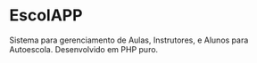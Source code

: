 # EscolAPP
Sistema para gerenciamento de Aulas, Instrutores, e Alunos para Autoescola. Desenvolvido em PHP puro.
